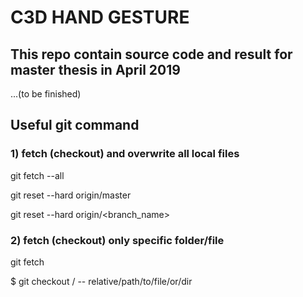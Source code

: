 # C3D HAND GESTURE
## This repo contain source code and result for master thesis in April 2019

...(to be finished)

## Useful git command
### 1) fetch (checkout) and overwrite all local files

git fetch --all

git reset --hard origin/master

git reset --hard origin/<branch_name>

### 2) fetch (checkout) only specific folder/file

git fetch <remote> <branch>
  
$ git checkout <remote>/<branch> -- relative/path/to/file/or/dir
